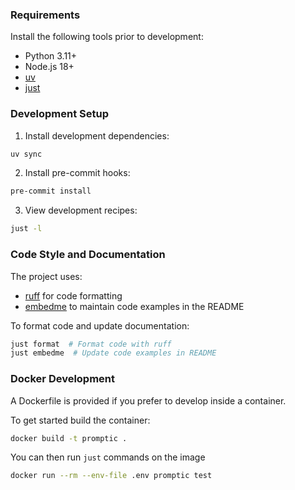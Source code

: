 ### Requirements

Install the following tools prior to development:

- Python 3.11+
- Node.js 18+
- [uv](https://docs.astral.sh/uv/)
- [just](https://github.com/casey/just)

### Development Setup

1. Install development dependencies:

```bash
uv sync
```

2. Install pre-commit hooks:

```bash
pre-commit install
```

3. View development recipes:

```bash
just -l
```

### Code Style and Documentation

The project uses:

- [ruff](https://github.com/astral-sh/ruff) for code formatting
- [embedme](https://github.com/zakhenry/embedme) to maintain code examples in the README

To format code and update documentation:

```bash
just format  # Format code with ruff
just embedme  # Update code examples in README
```

### Docker Development
A Dockerfile is provided if you prefer to develop inside a container.

To get started build the container:

```bash
docker build -t promptic .
```

You can then run `just` commands on the image

```bash
docker run --rm --env-file .env promptic test
```
